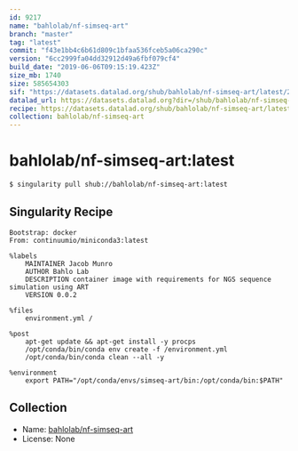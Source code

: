 ```yaml
---
id: 9217
name: "bahlolab/nf-simseq-art"
branch: "master"
tag: "latest"
commit: "f43e1bb4c6b61d809c1bfaa536fceb5a06ca290c"
version: "6cc2999fa04dd32912d49a6fbf079cf4"
build_date: "2019-06-06T09:15:19.423Z"
size_mb: 1740
size: 585654303
sif: "https://datasets.datalad.org/shub/bahlolab/nf-simseq-art/latest/2019-06-06-f43e1bb4-6cc2999f/6cc2999fa04dd32912d49a6fbf079cf4.simg"
datalad_url: https://datasets.datalad.org?dir=/shub/bahlolab/nf-simseq-art/latest/2019-06-06-f43e1bb4-6cc2999f/
recipe: https://datasets.datalad.org/shub/bahlolab/nf-simseq-art/latest/2019-06-06-f43e1bb4-6cc2999f/Singularity
collection: bahlolab/nf-simseq-art
---
```


# bahlolab/nf-simseq-art:latest

```bash
$ singularity pull shub://bahlolab/nf-simseq-art:latest
```

## Singularity Recipe

```singularity
Bootstrap: docker
From: continuumio/miniconda3:latest

%labels
    MAINTAINER Jacob Munro
    AUTHOR Bahlo Lab
    DESCRIPTION container image with requirements for NGS sequence simulation using ART
    VERSION 0.0.2

%files
    environment.yml /

%post
    apt-get update && apt-get install -y procps
    /opt/conda/bin/conda env create -f /environment.yml
    /opt/conda/bin/conda clean --all -y

%environment
    export PATH="/opt/conda/envs/simseq-art/bin:/opt/conda/bin:$PATH"
```

## Collection

 - Name: [bahlolab/nf-simseq-art](https://github.com/bahlolab/nf-simseq-art)
 - License: None

